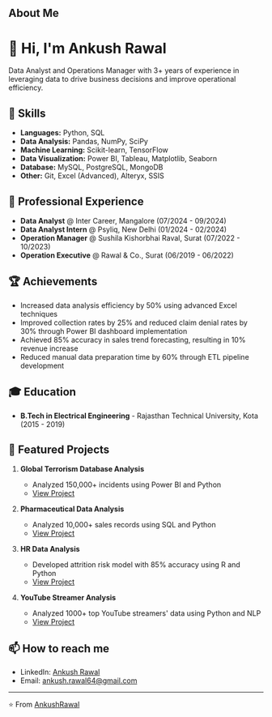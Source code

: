 ## About Me

# 👋 Hi, I'm Ankush Rawal

Data Analyst and Operations Manager with 3+ years of experience in leveraging data to drive business decisions and improve operational efficiency.

## 🚀 Skills

- **Languages:** Python, SQL
- **Data Analysis:** Pandas, NumPy, SciPy
- **Machine Learning:** Scikit-learn, TensorFlow
- **Data Visualization:** Power BI, Tableau, Matplotlib, Seaborn
- **Database:** MySQL, PostgreSQL, MongoDB
- **Other:** Git, Excel (Advanced), Alteryx, SSIS

## 💼 Professional Experience

- **Data Analyst** @ Inter Career, Mangalore (07/2024 - 09/2024)
- **Data Analyst Intern** @ Psyliq, New Delhi (01/2024 - 02/2024)
- **Operation Manager** @ Sushila Kishorbhai Raval, Surat (07/2022 - 10/2023)
- **Operation Executive** @ Rawal & Co., Surat (06/2019 - 06/2022)

## 🏆 Achievements

- Increased data analysis efficiency by 50% using advanced Excel techniques
- Improved collection rates by 25% and reduced claim denial rates by 30% through Power BI dashboard implementation
- Achieved 85% accuracy in sales trend forecasting, resulting in 10% revenue increase
- Reduced manual data preparation time by 60% through ETL pipeline development

## 🎓 Education

- **B.Tech in Electrical Engineering** - Rajasthan Technical University, Kota (2015 - 2019)

## 🌟 Featured Projects

1. **Global Terrorism Database Analysis**
   - Analyzed 150,000+ incidents using Power BI and Python
   - [View Project](https://github.com/Anku6969/Terrorism-dashboard)

2. **Pharmaceutical Data Analysis**
   - Analyzed 10,000+ sales records using SQL and Python
   - [View Project](#)

3. **HR Data Analysis**
   - Developed attrition risk model with 85% accuracy using R and Python
   - [View Project](#)

4. **YouTube Streamer Analysis**
   - Analyzed 1000+ top YouTube streamers' data using Python and NLP
   - [View Project](#)

## 📫 How to reach me

- LinkedIn: [Ankush Rawal](www.linkedin.com/in/ankush-rawal)
- Email: ankush.rawal64@gmail.com

---

⭐️ From [AnkushRawal](https://github.com/AnkushRawal)
